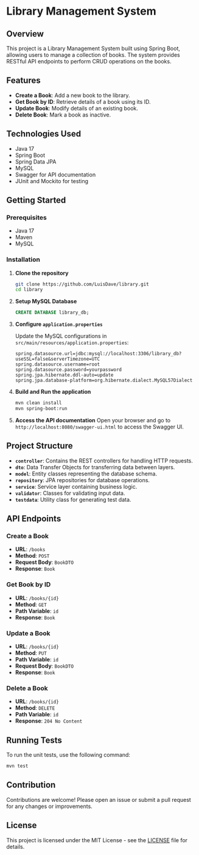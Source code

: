 
# Library Management System

## Overview

This project is a Library Management System built using Spring Boot, allowing users to manage a collection of books. The system provides RESTful API endpoints to perform CRUD operations on the books.

## Features

- **Create a Book**: Add a new book to the library.
- **Get Book by ID**: Retrieve details of a book using its ID.
- **Update Book**: Modify details of an existing book.
- **Delete Book**: Mark a book as inactive.

## Technologies Used

- Java 17
- Spring Boot
- Spring Data JPA
- MySQL
- Swagger for API documentation
- JUnit and Mockito for testing

## Getting Started

### Prerequisites

- Java 17
- Maven
- MySQL

### Installation

1. **Clone the repository**
   ```bash
   git clone https://github.com/LuisDave/library.git
   cd library
   ```

2. **Setup MySQL Database**
   ```sql
   CREATE DATABASE library_db;
   ```

3. **Configure `application.properties`**

   Update the MySQL configurations in `src/main/resources/application.properties`:
   ```properties
   spring.datasource.url=jdbc:mysql://localhost:3306/library_db?useSSL=false&serverTimezone=UTC
   spring.datasource.username=root
   spring.datasource.password=yourpassword
   spring.jpa.hibernate.ddl-auto=update
   spring.jpa.database-platform=org.hibernate.dialect.MySQL57Dialect
   ```

4. **Build and Run the application**
   ```bash
   mvn clean install
   mvn spring-boot:run
   ```

5. **Access the API documentation**
   Open your browser and go to `http://localhost:8080/swagger-ui.html` to access the Swagger UI.

## Project Structure

- **`controller`**: Contains the REST controllers for handling HTTP requests.
- **`dto`**: Data Transfer Objects for transferring data between layers.
- **`model`**: Entity classes representing the database schema.
- **`repository`**: JPA repositories for database operations.
- **`service`**: Service layer containing business logic.
- **`validator`**: Classes for validating input data.
- **`testdata`**: Utility class for generating test data.

## API Endpoints

### Create a Book

- **URL**: `/books`
- **Method**: `POST`
- **Request Body**: `BookDTO`
- **Response**: `Book`

### Get Book by ID

- **URL**: `/books/{id}`
- **Method**: `GET`
- **Path Variable**: `id`
- **Response**: `Book`

### Update a Book

- **URL**: `/books/{id}`
- **Method**: `PUT`
- **Path Variable**: `id`
- **Request Body**: `BookDTO`
- **Response**: `Book`

### Delete a Book

- **URL**: `/books/{id}`
- **Method**: `DELETE`
- **Path Variable**: `id`
- **Response**: `204 No Content`

## Running Tests

To run the unit tests, use the following command:
```bash
mvn test
```

## Contribution

Contributions are welcome! Please open an issue or submit a pull request for any changes or improvements.

## License

This project is licensed under the MIT License - see the [LICENSE](LICENSE) file for details.
